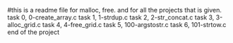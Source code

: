 #this is a readme file for malloc, free.
and for all the projects that is given. 
task 0, 0-create_array.c
task 1, 1-strdup.c
task 2, 2-str_concat.c
task 3, 3-alloc_grid.c
task 4, 4-free_grid.c
task 5, 100-argstostr.c
task 6, 101-strtow.c
end of the project 
